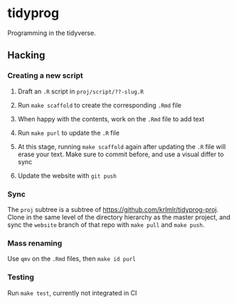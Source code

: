 # tidyprog

Programming in the tidyverse.

## Hacking

### Creating a new script

1. Draft an `.R` script in `proj/script/??-slug.R`

2. Run `make scaffold` to create the corresponding `.Rmd` file

3. When happy with the contents, work on the `.Rmd` file to add text

4. Run `make purl` to update the `.R` file

5. At this stage, running `make scaffold` again after updating the `.R` file will erase your text. Make sure to commit before, and use a visual differ to sync

6. Update the website with `git push`

### Sync

The `proj` subtree is a subtree of https://github.com/krlmlr/tidyprog-proj. Clone in the same level of the directory hierarchy as the master project, and sync the `website` branch of that repo with `make pull` and `make push`.

### Mass renaming

Use `qmv` on the `.Rmd` files, then `make id purl`

### Testing

Run `make test`, currently not integrated in CI

